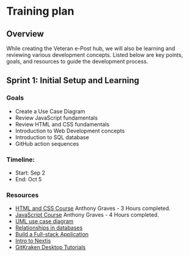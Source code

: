 # Training plan

## Overview
While creating the Veteran e-Post hub, we will also be learning and reviewing various development concepts. Listed below are key points, goals, and resources to guide the development process.

## Sprint 1: Initial Setup and Learning
### Goals
- Create a Use Case Diagram
- Review JavaScript fundamentals
- Review HTML and CSS fundamentals
- Introduction to Web Development concepts
- Introduction to SQL database
- GitHub action sequences 

### Timeline:
- Start: Sep 2
- End: Oct 5

### Resources
- [HTML and CSS Course](https://www.youtube.com/watch?v=G3e-cpL7ofc) Anthony Graves - 3 Hours completed.
- [JavaScript Course](https://www.youtube.com/watch?v=EerdGm-ehJQ&t) Anthony Graves - 4 Hours completed.
- [UML use case diagram](https://youtu.be/4emxjxonNRI?si=kCPDMs0kWstI8tcS)
- [Relationships in databases](https://condor.depaul.edu/gandrus/240IT/accesspages/relationships.htm#:~:text=There%20are%20three%20types%20of,and%20many%2Dto%2Dmany.)
- [Build a Full-stack Application](https://youtu.be/J9sfR6HN6BY?si=Wah8fg_Zk_zT1Ilh)
- [Intro to Nextjs](https://youtu.be/ZVnjOPwW4ZA?si=WvGU-YBLk-LoUekD)
- [GitKraken Desktop Tutorials](https://youtu.be/k2PtTXNpUSE?si=euttcpsetAiM3zno)
